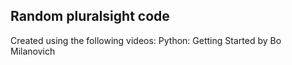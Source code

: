 ## Random pluralsight code
Created using the following videos:
    Python: Getting Started by Bo Milanovich